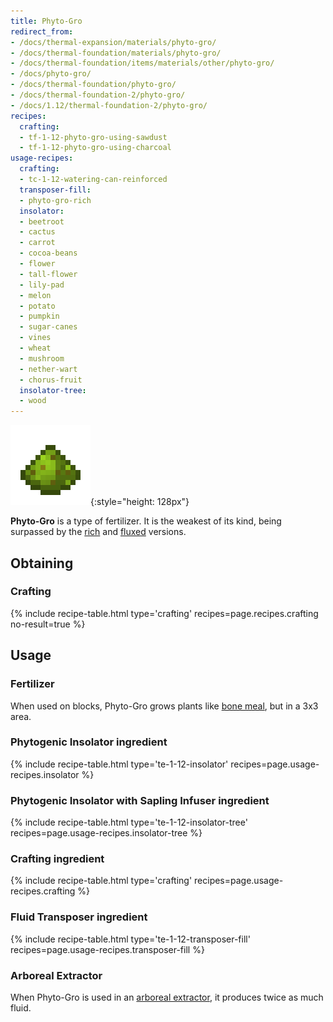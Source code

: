 ```yaml
---
title: Phyto-Gro
redirect_from:
- /docs/thermal-expansion/materials/phyto-gro/
- /docs/thermal-foundation/materials/phyto-gro/
- /docs/thermal-foundation/items/materials/other/phyto-gro/
- /docs/phyto-gro/
- /docs/thermal-foundation/phyto-gro/
- /docs/thermal-foundation-2/phyto-gro/
- /docs/1.12/thermal-foundation-2/phyto-gro/
recipes:
  crafting:
  - tf-1-12-phyto-gro-using-sawdust
  - tf-1-12-phyto-gro-using-charcoal
usage-recipes:
  crafting:
  - tc-1-12-watering-can-reinforced
  transposer-fill:
  - phyto-gro-rich
  insolator:
  - beetroot
  - cactus
  - carrot
  - cocoa-beans
  - flower
  - tall-flower
  - lily-pad
  - melon
  - potato
  - pumpkin
  - sugar-canes
  - vines
  - wheat
  - mushroom
  - nether-wart
  - chorus-fruit
  insolator-tree:
  - wood
---
```


![Phyto-Gro](/assets/images/thermal-foundation-2/phyto-gro.png){:style="height: 128px"}


**Phyto-Gro** is a type of fertilizer. It is the weakest of its kind, being
surpassed by the [rich](../rich-phyto-gro/) and
[fluxed](../fluxed-phyto-gro/) versions.


Obtaining
---------

### Crafting
{% include recipe-table.html type='crafting' recipes=page.recipes.crafting no-result=true %}


Usage
-----

### Fertilizer
When used on blocks, Phyto-Gro grows plants like [bone
meal](https://minecraft.gamepedia.com/Bone_Meal), but in a 3x3 area.

### Phytogenic Insolator ingredient
{% include recipe-table.html type='te-1-12-insolator' recipes=page.usage-recipes.insolator %}

### Phytogenic Insolator with Sapling Infuser ingredient
{% include recipe-table.html type='te-1-12-insolator-tree' recipes=page.usage-recipes.insolator-tree %}

### Crafting ingredient
{% include recipe-table.html type='crafting' recipes=page.usage-recipes.crafting %}

### Fluid Transposer ingredient
{% include recipe-table.html type='te-1-12-transposer-fill' recipes=page.usage-recipes.transposer-fill %}

### Arboreal Extractor
When Phyto-Gro is used in an [arboreal extractor](../../thermal-expansion/arboreal-extractor/), it
produces twice as much fluid.
